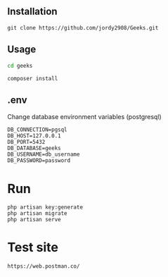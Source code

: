 ## Installation
```git
git clone https://github.com/jordy2908/Geeks.git
```

## Usage

```bash
cd geeks
```
```laravel
composer install
```

## .env
Change database environment variables (postgresql)
```laravel
DB_CONNECTION=pgsql
DB_HOST=127.0.0.1
DB_PORT=5432
DB_DATABASE=geeks
DB_USERNAME=db_username
DB_PASSWORD=password
```


# Run
```laravel
php artisan key:generate
php artisan migrate
php artisan serve
```

# Test site
```
https://web.postman.co/
```
